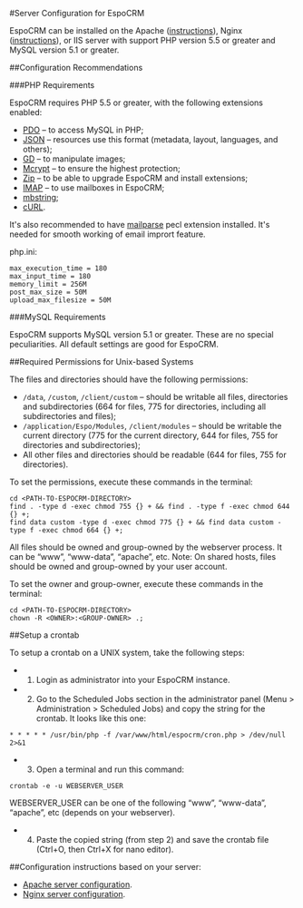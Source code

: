 #Server Configuration for EspoCRM

EspoCRM can be installed on the Apache ([instructions](apache-server-configuration.md)), Nginx ([instructions](nginx-server-configuration.md)), or IIS server with support PHP version 5.5 or greater and MySQL version 5.1 or greater.

##Configuration Recommendations

###PHP Requirements

EspoCRM requires PHP 5.5 or greater, with the following extensions enabled:

* [PDO](http://php.net/manual/en/book.pdo.php) – to access MySQL in PHP;
* [JSON](http://php.net/manual/en/book.json.php) – resources use this format (metadata, layout, languages, and others);
* [GD](http://php.net/manual/en/book.image.php) – to manipulate images;
* [Mcrypt](http://php.net/manual/en/book.mcrypt.php) – to ensure the highest protection;
* [Zip](http://php.net/manual/en/book.zip.php) – to be able to upgrade EspoCRM and install extensions;
* [IMAP](http://php.net/manual/en/book.imap.php) – to use mailboxes in EspoCRM;
* [mbstring](http://php.net/manual/en/book.mbstring.php);
* [cURL](http://php.net/manual/en/book.curl.php).

It's also recommended to have [mailparse](https://pecl.php.net/package/mailparse) pecl extension installed. It's needed for smooth working of email imprort feature.

php.ini:

```
max_execution_time = 180
max_input_time = 180
memory_limit = 256M
post_max_size = 50M
upload_max_filesize = 50M
```


###MySQL Requirements

EspoCRM supports MySQL version 5.1 or greater.
These are no special peculiarities. All default settings are good for EspoCRM.

##Required Permissions for Unix-based Systems

The files and directories should have the following permissions:

* `/data`, `/custom`, `/client/custom` – should be writable all files, directories and subdirectories (664 for files, 775 for directories, including all subdirectories and files);
* `/application/Espo/Modules`, `/client/modules` – should be writable the current directory (775 for the current directory, 644 for files, 755 for directories and subdirectories);
* All other files and directories should be readable (644 for files, 755 for directories).

To set the permissions, execute these commands in the terminal:

```
cd <PATH-TO-ESPOCRM-DIRECTORY>
find . -type d -exec chmod 755 {} + && find . -type f -exec chmod 644 {} +;
find data custom -type d -exec chmod 775 {} + && find data custom -type f -exec chmod 664 {} +;
```

All files should be owned and group-owned by the webserver process. It can be “www”, “www-data”, “apache”, etc.
Note: On shared hosts, files should be owned and group-owned by your user account.

To set the owner and group-owner, execute these commands in the terminal:

```
cd <PATH-TO-ESPOCRM-DIRECTORY>
chown -R <OWNER>:<GROUP-OWNER> .;
```

##Setup a crontab

To setup a crontab on a UNIX system, take the following steps:

* 1. Login as administrator into your EspoCRM instance.
* 2. Go to the Scheduled Jobs section in the administrator panel (Menu > Administration > Scheduled Jobs) and copy the string for the crontab. It looks like this one:
```
* * * * * /usr/bin/php -f /var/www/html/espocrm/cron.php > /dev/null 2>&1
```
* 3. Open a terminal and run this command:
```
crontab -e -u WEBSERVER_USER
```
WEBSERVER_USER can be one of the following “www”, “www-data”, “apache”, etc (depends on your webserver).
* 4. Paste the copied string (from step 2) and save the crontab file (Ctrl+O, then Ctrl+X for nano editor).

##Configuration instructions based on your server:

* [Apache server configuration](apache-server-configuration.md).
* [Nginx server configuration](nginx-server-configuration.md).
